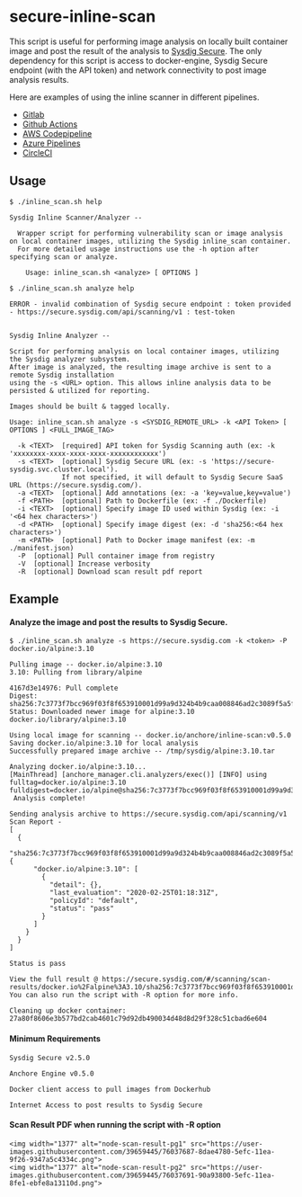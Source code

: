 # secure-inline-scan

This script is useful for performing image analysis on locally built container image and post the result of the analysis to [Sysdig Secure](https://sysdig.com/products/kubernetes-security/). The only dependency for this script is access to docker-engine, Sysdig Secure endpoint (with the API token) and network connectivity to post image analysis results.

Here are examples of using the inline scanner in different pipelines.

*   [Gitlab](https://sysdig.com/blog/gitlab-ci-cd-image-scanning/)
*   [Github Actions](https://sysdig.com/blog/image-scanning-github-actions/)
*   [AWS Codepipeline](https://sysdig.com/blog/image-scanning-aws-codepipeline-codebuild/)
*   [Azure Pipelines](https://sysdig.com/blog/image-scanning-azure-pipelines/)
*   [CircleCI](https://sysdig.com/blog/image-scanning-circleci/)

## Usage

    $ ./inline_scan.sh help
    
    Sysdig Inline Scanner/Analyzer --
    
      Wrapper script for performing vulnerability scan or image analysis on local container images, utilizing the Sysdig inline_scan container.
      For more detailed usage instructions use the -h option after specifying scan or analyze.
    
        Usage: inline_scan.sh <analyze> [ OPTIONS ]
    
    $ ./inline_scan.sh analyze help

	ERROR - invalid combination of Sysdig secure endpoint : token provided - https://secure.sysdig.com/api/scanning/v1 : test-token


    Sysdig Inline Analyzer --

    Script for performing analysis on local container images, utilizing the Sysdig analyzer subsystem.
    After image is analyzed, the resulting image archive is sent to a remote Sysdig installation
    using the -s <URL> option. This allows inline analysis data to be persisted & utilized for reporting.

    Images should be built & tagged locally.

    Usage: inline_scan.sh analyze -s <SYSDIG_REMOTE_URL> -k <API Token> [ OPTIONS ] <FULL_IMAGE_TAG>

      -k <TEXT>  [required] API token for Sysdig Scanning auth (ex: -k 'xxxxxxxx-xxxx-xxxx-xxxx-xxxxxxxxxxxx')
      -s <TEXT>  [optional] Sysdig Secure URL (ex: -s 'https://secure-sysdig.svc.cluster.local'). 
                 If not specified, it will default to Sysdig Secure SaaS URL (https://secure.sysdig.com/).
      -a <TEXT>  [optional] Add annotations (ex: -a 'key=value,key=value')
      -f <PATH>  [optional] Path to Dockerfile (ex: -f ./Dockerfile)
      -i <TEXT>  [optional] Specify image ID used within Sysdig (ex: -i '<64 hex characters>')
      -d <PATH>  [optional] Specify image digest (ex: -d 'sha256:<64 hex characters>')
      -m <PATH>  [optional] Path to Docker image manifest (ex: -m ./manifest.json)
      -P  [optional] Pull container image from registry
      -V  [optional] Increase verbosity
      -R  [optional] Download scan result pdf report


  


## Example

#### Analyze the image and post the results to Sysdig Secure.
      
    $ ./inline_scan.sh analyze -s https://secure.sysdig.com -k <token> -P docker.io/alpine:3.10
    
    Pulling image -- docker.io/alpine:3.10
    3.10: Pulling from library/alpine
    
    4167d3e14976: Pull complete 
    Digest: sha256:7c3773f7bcc969f03f8f653910001d99a9d324b4b9caa008846ad2c3089f5a5f
    Status: Downloaded newer image for alpine:3.10
    docker.io/library/alpine:3.10
    
    Using local image for scanning -- docker.io/anchore/inline-scan:v0.5.0
    Saving docker.io/alpine:3.10 for local analysis
    Successfully prepared image archive -- /tmp/sysdig/alpine:3.10.tar
    
    Analyzing docker.io/alpine:3.10...
    [MainThread] [anchore_manager.cli.analyzers/exec()] [INFO] using fulltag=docker.io/alpine:3.10 fulldigest=docker.io/alpine@sha256:7c3773f7bcc969f03f8f653910001d99a9d324b4b9caa008846ad2c3089f5a5f
     Analysis complete!
    
    Sending analysis archive to https://secure.sysdig.com/api/scanning/v1
    Scan Report - 
    [
      {
        "sha256:7c3773f7bcc969f03f8f653910001d99a9d324b4b9caa008846ad2c3089f5a5f": {
          "docker.io/alpine:3.10": [
            {
              "detail": {},
              "last_evaluation": "2020-02-25T01:18:31Z",
              "policyId": "default",
              "status": "pass"
            }
          ]
        }
      }
    ]
    
    Status is pass
    
    View the full result @ https://secure.sysdig.com/#/scanning/scan-results/docker.io%2Falpine%3A3.10/sha256:7c3773f7bcc969f03f8f653910001d99a9d324b4b9caa008846ad2c3089f5a5f/summaries
    You can also run the script with -R option for more info.
    
    Cleaning up docker container: 27a80f8606e3b577bd2cab4601c79d92db490034d48d8d29f328c51cbad6e604

#### Minimum Requirements
    Sysdig Secure v2.5.0
    
    Anchore Engine v0.5.0
    
    Docker client access to pull images from Dockerhub
    
    Internet Access to post results to Sysdig Secure
    
#### Scan Result PDF when running the script with -R option
    <img width="1377" alt="node-scan-result-pg1" src="https://user-images.githubusercontent.com/39659445/76037687-8dae4780-5efc-11ea-9f26-9347a5c4334c.png">
    <img width="1377" alt="node-scan-result-pg2" src="https://user-images.githubusercontent.com/39659445/76037691-90a93800-5efc-11ea-8fe1-ebfe8a13110d.png">    